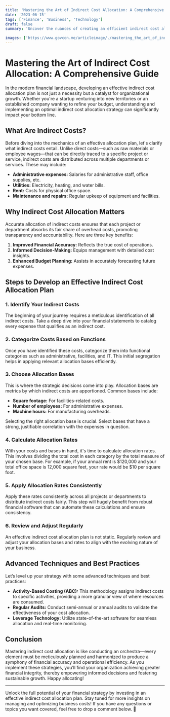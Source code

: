 ```yaml
---
title: 'Mastering the Art of Indirect Cost Allocation: A Comprehensive Guide'
date: '2023-06-15'
tags: ['Finance', 'Business', 'Technology']
draft: false
summary: 'Uncover the nuances of creating an efficient indirect cost allocation plan, tailored to boost your organization’s financial integrity and operational efficiency.'

images: ['https://www.govcon.me/articleimage/./mastering_the_art_of_indirect_cost_allocation_a_comprehensive_guide.webp']
---
```


# Mastering the Art of Indirect Cost Allocation: A Comprehensive Guide

In the modern financial landscape, developing an effective indirect cost allocation plan is not just a necessity but a catalyst for organizational growth. Whether you're a startup venturing into new territories or an established company wanting to refine your budget, understanding and implementing an optimal indirect cost allocation strategy can significantly impact your bottom line.

## What Are Indirect Costs?

Before diving into the mechanics of an effective allocation plan, let's clarify what indirect costs entail. Unlike direct costs—such as raw materials or employee wages—that can be directly traced to a specific project or service, indirect costs are distributed across multiple departments or services. These may include:

- **Administrative expenses:** Salaries for administrative staff, office supplies, etc.
- **Utilities:** Electricity, heating, and water bills.
- **Rent:** Costs for physical office space.
- **Maintenance and repairs:** Regular upkeep of equipment and facilities.

## Why Indirect Cost Allocation Matters

Accurate allocation of indirect costs ensures that each project or department absorbs its fair share of overhead costs, promoting transparency and accountability. Here are three key benefits:

1. **Improved Financial Accuracy:** Reflects the true cost of operations.
2. **Informed Decision-Making:** Equips management with detailed cost insights.
3. **Enhanced Budget Planning:** Assists in accurately forecasting future expenses.

## Steps to Develop an Effective Indirect Cost Allocation Plan

### 1. Identify Your Indirect Costs
The beginning of your journey requires a meticulous identification of all indirect costs. Take a deep dive into your financial statements to catalog every expense that qualifies as an indirect cost.

### 2. Categorize Costs Based on Functions
Once you have identified these costs, categorize them into functional categories such as administrative, facilities, and IT. This initial segregation helps in applying relevant allocation bases efficiently.

### 3. Choose Allocation Bases
This is where the strategic decisions come into play. Allocation bases are metrics by which indirect costs are apportioned. Common bases include:

- **Square footage:** For facilities-related costs.
- **Number of employees:** For administrative expenses.
- **Machine hours:** For manufacturing overheads.

Selecting the right allocation base is crucial. Select bases that have a strong, justifiable correlation with the expenses in question.

### 4. Calculate Allocation Rates
With your costs and bases in hand, it's time to calculate allocation rates. This involves dividing the total cost in each category by the total measure of your chosen base. For example, if your annual rent is $120,000 and your total office space is 12,000 square feet, your rate would be $10 per square foot.

### 5. Apply Allocation Rates Consistently
Apply these rates consistently across all projects or departments to distribute indirect costs fairly. This step will hugely benefit from robust financial software that can automate these calculations and ensure consistency.

### 6. Review and Adjust Regularly
An effective indirect cost allocation plan is not static. Regularly review and adjust your allocation bases and rates to align with the evolving nature of your business.

## Advanced Techniques and Best Practices

Let’s level up your strategy with some advanced techniques and best practices:

- **Activity-Based Costing (ABC):** This methodology assigns indirect costs to specific activities, providing a more granular view of where resources are consumed.
- **Regular Audits:** Conduct semi-annual or annual audits to validate the effectiveness of your cost allocation.
- **Leverage Technology:** Utilize state-of-the-art software for seamless allocation and real-time monitoring.

## Conclusion

Mastering indirect cost allocation is like conducting an orchestra—every element must be meticulously planned and harmonized to produce a symphony of financial accuracy and operational efficiency. As you implement these strategies, you’ll find your organization achieving greater financial integrity, thereby empowering informed decisions and fostering sustainable growth. Happy allocating! 

---

Unlock the full potential of your financial strategy by investing in an effective indirect cost allocation plan. Stay tuned for more insights on managing and optimizing business costs! If you have any questions or topics you want covered, feel free to drop a comment below. 🚀